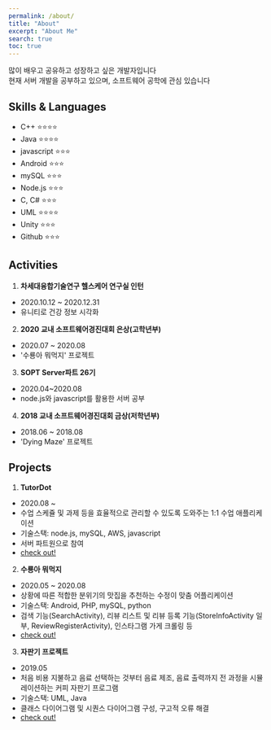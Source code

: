 ```yaml
---
permalink: /about/
title: "About"
excerpt: "About Me"
search: true
toc: true
---
```

많이 배우고 공유하고 성장하고 싶은 개발자입니다 <br>
현재 서버 개발을 공부하고 있으며, 소프트웨어 공학에 관심 있습니다

## Skills & Languages
- C++ ⭐⭐⭐⭐
- Java ⭐⭐⭐⭐
- javascript ⭐⭐⭐
- Android ⭐⭐⭐
- mySQL ⭐⭐⭐
- Node.js ⭐⭐⭐
- C, C# ⭐⭐⭐
- UML ⭐⭐⭐⭐
- Unity ⭐⭐⭐
- Github ⭐⭐⭐

## Activities
1. **차세대융합기술연구 헬스케어 연구실 인턴**
- 2020.10.12 ~ 2020.12.31
- 유니티로 건강 정보 시각화

2. **2020 교내 소프트웨어경진대회 은상(고학년부)**
- 2020.07 ~ 2020.08
- '수룡아 뭐먹지' 프로젝트

3. **SOPT Server파트 26기**
- 2020.04~2020.08
- node.js와 javascript를 활용한 서버 공부

4. **2018 교내 소프트웨어경진대회 금상(저학년부)**
- 2018.06 ~ 2018.08
- 'Dying Maze' 프로젝트

## Projects
1. **TutorDot**
- 2020.08 ~
- 수업 스케쥴 및 과제 등을 효율적으로 관리할 수 있도록 도와주는 1:1 수업 애플리케이션
- 기술스택: node.js, mySQL, AWS, javascript
- 서버 파트원으로 참여
- [check out!](https://github.com/TutorDot/TutorDot_SERVER)

2. **수룡아 뭐먹지**
- 2020.05 ~ 2020.08
- 상황에 따른 적합한 분위기의 맛집을 추천하는 수정이 맞춤 어플리케이션
- 기술스택: Android, PHP, mySQL, python
- 검색 기능(SearchActivity), 리뷰 리스트 및 리뷰 등록 기능(StoreInfoActivity 일부, ReviewRegisterActivity), 인스타그램 가게 크롤링 등
- [check out!](https://github.com/dldbdud314/2020-ss-software-contest)

3. **자판기 프로젝트**
- 2019.05
- 처음 비용 지불하고 음료 선택하는 것부터 음료 제조, 음료 출력까지 전 과정을 시뮬레이션하는 커피 자판기 프로그램
- 기술스택: UML, Java
- 클래스 다이어그램 및 시퀀스 다이어그램 구성, 구고적 오류 해결
- [check out!](https://github.com/dldbdud314/coffee-machine)
